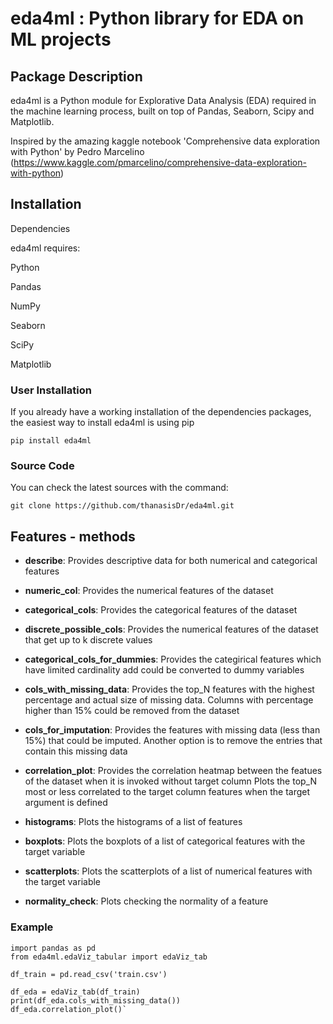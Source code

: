 # eda4ml : Python library for EDA on ML projects

## Package Description

eda4ml is a Python module for Explorative Data Analysis (EDA) required in the machine learning process, built on top of Pandas, Seaborn, Scipy and Matplotlib.

Inspired by the amazing kaggle notebook 'Comprehensive data exploration with Python' by Pedro Marcelino (https://www.kaggle.com/pmarcelino/comprehensive-data-exploration-with-python)



## Installation

Dependencies

eda4ml requires:

Python

Pandas

NumPy

Seaborn

SciPy

Matplotlib 


### User Installation

If you already have a working installation of the dependencies packages, the easiest way to install eda4ml is using pip

`pip install eda4ml`


### Source Code

You can check the latest sources with the command:

`git clone https://github.com/thanasisDr/eda4ml.git`


## Features - methods

 - **describe**: Provides descriptive data for both numerical and categorical features

 - **numeric_col**: Provides the numerical features of the dataset

 - **categorical_cols**: Provides the categorical features of the dataset

 - **discrete_possible_cols**: Provides the numerical features of the dataset that get up to k discrete values 

 - **categorical_cols_for_dummies**: Provides the categirical features which have limited cardinality add could be converted to dummy variables

 - **cols_with_missing_data**: Provides the top_N features with the highest percentage and actual size of missing data. Columns with percentage
                           higher than 15% could be removed from the dataset

 - **cols_for_imputation**: Provides the features with missing data (less than 15%) that could be imputed. Another option is to remove the entries 
                        that contain this missing data
    
 - **correlation_plot**: Provides the correlation heatmap between the featues of the dataset when it is invoked without target column 
                     Plots the top_N most or less correlated to the target column features when the target argument is defined

 - **histograms**: Plots the histograms of a list of features

 - **boxplots**: Plots the boxplots of a list of categorical features with the target variable

 - **scatterplots**: Plots the scatterplots of a list of numerical features with the target variable

 - **normality_check**: Plots checking the normality of a feature

### Example 

    import pandas as pd
    from eda4ml.edaViz_tabular import edaViz_tab
    
    df_train = pd.read_csv('train.csv') 
    
    df_eda = edaViz_tab(df_train)
    print(df_eda.cols_with_missing_data())
    df_eda.correlation_plot()`

